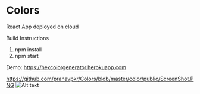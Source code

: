 # Colors
React App deployed on cloud

Build Instructions
1. npm install
2. npm start

Demo:
https://hexcolorgenerator.herokuapp.com

https://github.com/pranavpkr/Colors/blob/master/color/public/ScreenShot.PNG
![Alt text](Colors/color/public/ScreenShot.PNG "Scrennshot")
